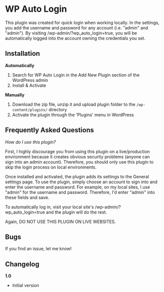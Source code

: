 # WP Auto Login

This plugin was created for quick login when working locally. In the settings, you add the username and password for any account (i.e. "admin" and "admin"). By visiting /wp-admin/?wp_auto_login=true, you will be automatically logged into the account owning the credentials you set.

## Installation ##

__Automatically__

1. Search for WP Auto Login in the Add New Plugin section of the WordPress admin
2. Install & Activate

__Manually__

1. Download the zip file, unzip it and upload plugin folder to the `/wp-content/plugins/` directory
2. Activate the plugin through the 'Plugins' menu in WordPress

## Frequently Asked Questions ##

*How do I use this plugin?*

First, I highly discourage you from using this plugin on a live/production environment because it creates obvious security problems (anyone can sign into an admin account). Therefore, you should only use this plugin to skip the login process on local environments.

Once installed and activated, the plugin adds its settings to the General settings page. To use the plugin, simply choose an account to sign into and enter the username and password. For example, on my local sites, I use "admin" for the username and password. Therefore, I'd enter "admin" into these fields and save.

To automatically log in, visit your local site's /wp-admin/?wp_auto_login=true and the plugin will do the rest.

Again, DO NOT USE THIS PLUGIN ON LIVE WEBSITES.

## Bugs ##
If you find an issue, let me know!

## Changelog ##

__1.0__
* Initial version